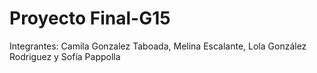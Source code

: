 # Proyecto Final-G15
Integrantes: Camila Gonzalez Taboada, Melina Escalante, Lola González Rodriguez y Sofía Pappolla 

